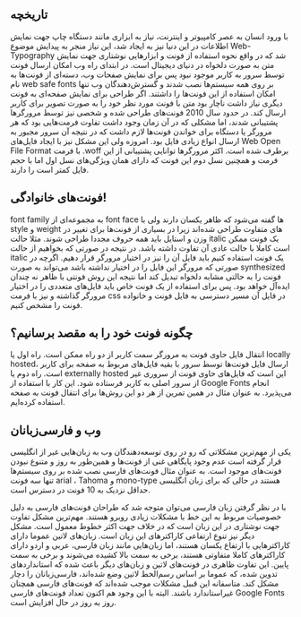 <html>
<head>
<link href='//fonts.googleapis.com/css?family=Chewy' rel='stylesheet'>
<style>
@font-face {
  font-family: 'BRoya';
  src: url('BRoya.eot') format('eot'),  /* IE6–8 */
       url('BRoya.woff') format('woff'),  /* FF3.6+, IE9, Chrome6+, Saf5.1+*/
       url('BRoya.ttf') format('truetype');  /* Saf3—5, Chrome4+, FF3.5, Opera 10+ */
}


body {
     text-align: justify;   
}

h2 {
    direction: rtl; 
    font-family: 'BRoya' , Chewy ;
    padding: 0 3px;
    font-size: 1.6em;
    margin-bottom: .5em;
    margin-top: 2.5em;
    padding-top: .4em;
}

p {
    direction: rtl; 
    font-family: 'BRoya' , Chewy ;
    font-size: 1.4em;
    margin-bottom: .3em;
    padding-top: .4em;
}
</style>

</head>

<body>

<h2>تاریخچه</h2>
<p>
 با ورود انسان به عصر کامپیوتر و اینترنت، نیاز به ابزاری مانند دستگاه چاپ جهت نمایش اطلاعات در این دنیا نیز به ایجاد شد، این نیاز منجر به پیدایش موضوع Web-Typography شد که در واقع نحوه استفاده از فونت و ابزارهایی نوشتاری جهت نمایش متن به صورت دلخواه در دنیای دیجیتال است. در ابتدای راه وب امکان ارسال فونت توسط سرور به کاربر موجود نبود پس برای نمایش صفحات وب، دسته‌ای از فونت‌ها به نام web safe fonts بر روی همه سیستم‌ها نصب شدند و گسترش‌دهندگان وب تنها امکان استفاده از این فونت‌ها را داشتند. اگر طراحی برای نمایش صفحه‌ای به فونت دیگری نیاز داشت ناچار بود متن با فونت مورد نظر خود را به صورت تصویر<img> برای کاربر ارسال کند. در حدود سال 2010 فونت‌های طراحی شده و شخصی نیز توسط مرورگر‌ها پشتیبانی شدند، اما مشکلی که در آن زمان وجود داشت تفاوت فرمت‌‌هایی بود که هر مرورگر یا دستگاه برای خواندن فونت‌ها لازم داشت که در نتیجه آن‌ سرور مجبور به ارسال انواع زیادی فایل بود. امروزه ولی این مشکل نیز با ایجاد فایل‌های Web Open File Format با فرمت .woff برطرف شده است. اکثر مرورگر‌ها توانایی پشتیبانی از این فرمت و همچنین نسل دوم این فونت که دارای همان ویژگی‌های نسل اول اما با حجم فایل کمتر است را دارند.
</p>




<h2>فونت‌های خانوادگی! </h2>
<p>
font family به مجموعه‌ای از font face ها گفته می‌شود که ظاهر یکسان دارند ولی با style و weight های متفاوت طراحی شده‌اند زیرا در بسیاری از فونت‌ها برای تغییر در وزن و استایل باید همه حروف مجددا طراحی شوند. مثلا حالت italic یک فونت ممکن است کاملا با حالت عادی آن تفاوت داشته باشد. در نتیجه در صورتی که بخواهیم از حالت italic یک فونت استفاده کنیم باید فایل آن را نیز در اختیار مرورگر قرار دهیم. اگرچه در صورتی که مرورگر این فایل را در اختیار نداشته باشد می‌تواند به صورت synthesized  فونت را به حالتی مشابه دلخواه تبدیل ‌کند اما نتیجه این روش فونتی با ظاهر نه چندان ایده‌آل خواهد بود. پس برای استفاده از یک فونت خاص باید فایل‌های متعددی را در اختیار مرورگر گذاشته و نیز با فرمت  css در فایل آن مسیر دسترسی به فایل فونت و خانواده فونت را مشخص کنیم. 
</p>




<h2>چگونه فونت خود را به مقصد برسانیم؟</h2>
<p>
انتقال فایل حاوی فونت به مرورگر سمت کاربر از دو راه ممکن است. راه اول یا locally hosted، ارسال فایل فونت‌ها توسط سرور با بقیه فایل‌های مربوط به صفحه برای کاربر است. راه دوم یا externally hosted این است که فایل‌های حاوی فونت از سروری غیر از سرور اصلی به کاربر فرستاده ‌شود. این کار با استفاده از Google Fonts انجام می‌پذیرد. به عنوان مثال در همین تمرین از هر دو این روش‌ها برای انتقال فونت به صفحه استفاده کرده‌ایم.
</p>




<h2>وب و فارسی‌زبانان</h2>
<p>
یکی از مهم‌ترین مشکلاتی که رو در روی توسعه‌دهندگان وب به زبان‌هایی غیر از انگلیسی قرار گرفته است عدم وجود پایگاهی غنی از فونت‌ها و همین‌طور به روز و متنوع نبودن فونت‌های موجود است. به عنوان مثال فونت‌های فارسی نصب شده بر روی سیستم‌ها تنها سه فونت arial ، Tahoma و mono-type هستند در حالی که برای زبان انگلیسی حداقل نزدیک به 10 فونت در دسترس است. 
</p>
<p>
 با در نظر گرفتن زبان فارسی می‌توان متوجه شد که طراحان فونت‌های فارسی به دلیل خصوصیات مربوط به این خط با مشکلات زیادی روبرو هستند. مهم‌ترین مشکل تفاوت جهت نوشتاری در این زبان است که در خلاف جهت اکثر خطوط معمول است. مشکل دیگر نیز تنوع ارتفاعی کاراکتر‌های این زبان است. زبان‌های لاتین عموما دارای کاراکترهایی با ارتفاع یکسان هستند، اما زبان‌هایی مانند زبان فارسی، عربی و اردو دارای کاراکترهای کاملا متفاوتی هستند، برخی به سمت بالا کشیده می‌شوند و برخی به سمت پایین. این تفاوت ظاهری در فونت‌های لاتین و زبان‌های دیگر باعث شده که استانداردهای تدوین شده، که عموما بر اساس رسم‌الخط لاتین وضع شده‌اند، فارسی‌زبانان را دچار مشکل کند. متاسفانه این قبیل مشکلات موجب شده‌اند که فونت‌های فارسی همچنان غیراستاندارد باشند. البته با این وجود هم اکنون تعداد فونت‌های فارسی Google Fonts روز به روز در حال افزایش است.
</p>




</body>
</html>
